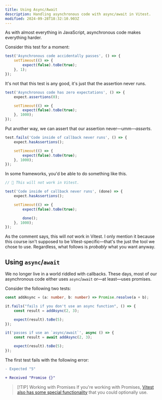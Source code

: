 ```yaml
---
title: Using Async/Await
description: Handling asynchronous code with async/await in Vitest.
modified: 2024-09-28T18:32:10.903Z
---
```


As with almost everything in JavaScript, asynchronous code makes everything harder.

Consider this test for a moment:

```ts
test('Asynchronous code accidentally passes', () => {
	setTimeout(() => {
		expect(false).toBe(true);
	}, 1);
});
```

It's not that this test is any good, it's just that the assertion never runs.

```ts
test('Asynchronous code has zero expectations', () => {
	expect.assertions(0);

	setTimeout(() => {
		expect(false).toBe(true);
	}, 1000);
});
```

Put another way, we can assert that our assertion never—umm—*asserts*.

```ts
test.fails('Code inside of callback never runs', () => {
	expect.hasAssertions();

	setTimeout(() => {
		expect(false).toBe(true);
	}, 1000);
});
```

In some frameworks, you'd be able to do something like this.

```ts
// 🚨 This will not work in Vitest.

test('Code inside of callback never runs', (done) => {
	expect.hasAssertions();

	setTimeout(() => {
		expect(false).toBe(true);

		done();
	}, 1000);
});
```

As the comment says, this will *not* work in Vitest. I only mention it because this course isn't supposed to be Vitest-specific—that's the just the tool we chose to use. Regardless, what follows is *probably* what you want anyway.

## Using `async`/`await`

We no longer live in a world riddled with callbacks. These days, most of our asynchronous code either uses `async`/`await` or—at least—uses promises.

Consider the following two tests:

```ts
const addAsync = (a: number, b: number) => Promise.resolve(a + b);

it.fails("fails if you don't use an async function", () => {
	const result = addAsync(2, 3);

	expect(result).toBe(5);
});

it('passes if use an `async/await`', async () => {
	const result = await addAsync(2, 3);

	expect(result).toBe(5);
});
```

The first test fails with the following error:

```diff
- Expected "5"

+ Received "Promise {}"
```

> \[!TIP] Working with Promises
> If you're working with Promises, [Vitest also has some special functionality](testing-promises.md) that you could optionally use.

```ts
```

